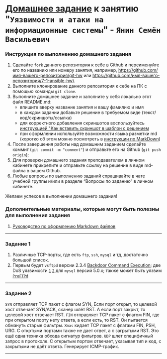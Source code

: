 # [Домашнее задание](https://github.com/netology-code/sdb-homeworks/blob/main/13-01.md) к занятию "`Уязвимости и атаки на информационные системы`" - `Янин Семён Васильевич`


### Инструкция по выполнению домашнего задания

   1. Сделайте `fork` данного репозитория к себе в Github и переименуйте его по названию или номеру занятия, например, https://github.com/имя-вашего-репозитория/git-hw или  https://github.com/имя-вашего-репозитория/7-1-ansible-hw).
   2. Выполните клонирование данного репозитория к себе на ПК с помощью команды `git clone`.
   3. Выполните домашнее задание и заполните у себя локально этот файл README.md:
      - впишите вверху название занятия и вашу фамилию и имя
      - в каждом задании добавьте решение в требуемом виде (текст/код/скриншоты/ссылка)
      - для корректного добавления скриншотов воспользуйтесь [инструкцией "Как вставить скриншот в шаблон с решением](https://github.com/netology-code/sys-pattern-homework/blob/main/screen-instruction.md)
      - при оформлении используйте возможности языка разметки md (коротко об этом можно посмотреть в [инструкции  по MarkDown](https://github.com/netology-code/sys-pattern-homework/blob/main/md-instruction.md))
   4. После завершения работы над домашним заданием сделайте коммит (`git commit -m "comment"`) и отправьте его на Github (`git push origin`);
   5. Для проверки домашнего задания преподавателем в личном кабинете прикрепите и отправьте ссылку на решение в виде md-файла в вашем Github.
   6. Любые вопросы по выполнению заданий спрашивайте в чате учебной группы и/или в разделе “Вопросы по заданию” в личном кабинете.
   
Желаем успехов в выполнении домашнего задания!
   
### Дополнительные материалы, которые могут быть полезны для выполнения задания

1. [Руководство по оформлению Markdown файлов](https://gist.github.com/Jekins/2bf2d0638163f1294637#Code)

---

### Задание 1


1. Различные TCP-порты, где есть `ftp`, `ssh`, `mysql` и тд, достаточно большой список.
2. Первым будет `vsftpd` версии 2.3.4 [Backdoor Command Execution](https://www.exploit-db.com/exploits/49757); две DoS уязвимости [`1`](https://www.exploit-db.com/exploits/30020) [`2`](https://www.exploit-db.com/exploits/29724) для `mysql` версий 5.0.x; также может быть уязвим [`ProFTPd`](https://www.exploit-db.com/exploits/15449) 


---

### Задание 2

`SYN` отправляет TCP пакет с флагом SYN, Если порт открыт, то целевой хост отвечает SYN/ACK, сканер шлёт RST. А если порт закрыт, то целевой хост отвечает RST.
`FIN` отправляет TCP пакет с флагом FIN, где при открытом порту нету ответа, а если есть, то RST. Он пытается обмануть старые фильтры.
`Xmas` кидает TCP пакет с флагами FIN, PSH, URG. С откртыми портами также не дает ответ, а с загрытыми RST. Это ещё одна техника обхода сигнатур фильтров.
`UDP` шлет специфичный запрос в протоколе. С открытым портом отвечает, указывая тип и код, с закрытыми не даёт ответа. Генерирует ICMP‑трафик.

---

